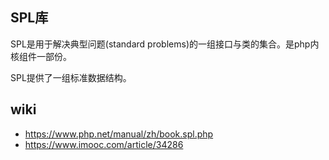 ## SPL库
SPL是用于解决典型问题(standard problems)的一组接口与类的集合。是php内核组件一部份。

SPL提供了一组标准数据结构。

## wiki
* https://www.php.net/manual/zh/book.spl.php
* https://www.imooc.com/article/34286